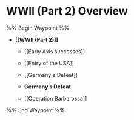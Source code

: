 # WWII (Part 2) Overview

%% Begin Waypoint %%
- **[[WWII (Part 2)]]**
	- [[Early Axis successes]]
	- [[Entry of the USA]]
	- [[Germany's Defeat]]
	- **Germany’s Defeat**

	- [[Operation Barbarossa]]

%% End Waypoint %%
